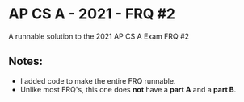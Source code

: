 # AP CS A - 2021 - FRQ #2
A runnable solution to the 2021 AP CS A Exam FRQ #2
## Notes:

* I added code to make the entire FRQ runnable.
* Unlike most FRQ's, this one does **__not__** have a __part A__ and a __part B__.
